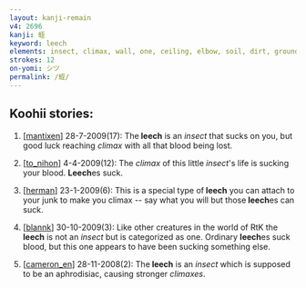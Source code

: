 ```yaml
---
layout: kanji-remain
v4: 2696
kanji: 蛭
keyword: leech
elements: insect, climax, wall, one, ceiling, elbow, soil, dirt, ground
strokes: 12
on-yomi: シツ
permalink: /蛭/
---
```


## Koohii stories: 

1) [<a href="http://kanji.koohii.com/profile/mantixen">mantixen</a>] 28-7-2009(17): The<strong> leech</strong> is an <em>insect</em> that sucks on you, but good luck reaching <em>climax</em> with all that blood being lost.

2) [<a href="http://kanji.koohii.com/profile/to_nihon">to_nihon</a>] 4-4-2009(12): The <em>climax</em> of this little <em>insect</em>&#039;s life is sucking your blood. <strong>Leech</strong>es suck.

3) [<a href="http://kanji.koohii.com/profile/herman">herman</a>] 23-1-2009(6): This is a special type of<strong> leech</strong> you can attach to your junk to make you climax -- say what you will but those<strong> leech</strong>es can suck.

4) [<a href="http://kanji.koohii.com/profile/blannk">blannk</a>] 30-10-2009(3): Like other creatures in the world of RtK the<strong> leech</strong> is not an <em>insect</em> but is categorized as one. Ordinary <strong>leech</strong>es suck blood, but this one appears to have been sucking something else.

5) [<a href="http://kanji.koohii.com/profile/cameron_en">cameron_en</a>] 28-11-2008(2): The<strong> leech</strong> is an <em>insect</em> which is supposed to be an aphrodisiac, causing stronger <em>climaxes</em>.

